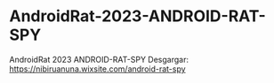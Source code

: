# AndroidRat-2023-ANDROID-RAT-SPY
AndroidRat 2023 ANDROID-RAT-SPY 
Desgargar: 
https://nibiruanuna.wixsite.com/android-rat-spy
